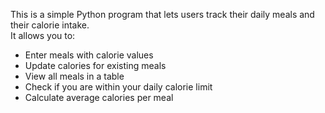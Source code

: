 This is a simple Python program that lets users track their daily meals and their calorie intake.  
It allows you to:
- Enter meals with calorie values
- Update calories for existing meals
- View all meals in a table
- Check if you are within your daily calorie limit
- Calculate average calories per meal

